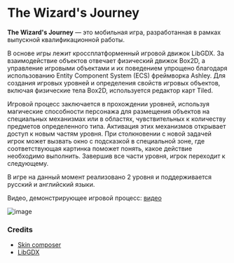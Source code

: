 # The Wizard's Journey

**The Wizard's Journey** — это мобильная игра, разработанная в рамках выпускной квалификационной работы.

В основе игры лежит кроссплатформенный игровой движок LibGDX. За взаимодействие объектов отвечает физический движок Box2D, а управление игровыми объектами и их поведением упрощено благодаря использованию Entity Component System (ECS) фреймворка Ashley. Для создания игровых уровней и определения свойств игровых объектов, включая физические тела Box2D, используется редактор карт Tiled.

Игровой процесс заключается в прохождении уровней, используя магические способности персонажа для размещения объектов на специальных механизмах или в областях, чувствительных к количеству предметов определенного типа. Активация этих механизмов открывает доступ к новым частям уровня. При столкновении с новой задачей игрок может вызвать окно с подсказкой в специальной зоне, где соответствующая картинка поможет понять, какое действие необходимо выполнить. Завершив все части уровня, игрок переходит к следующему. 

В игре на данный момент реализовано 2 уровня и поддерживается русский и английский языки.

Видео, демонстрирующее игровой процесс: [видео](https://drive.google.com/file/d/147XdvLawYahKSssbRmJ4Yu0gxOScUWXr/view?usp=sharing)

![image](https://media.discordapp.net/attachments/786554540442386432/1333500836600615013/the-wizards-journey.png?ex=67991eee&is=6797cd6e&hm=5d95d2c2a373d8e02ca0721da73d8f3062851074d69085aeede2ce133efda8c8&=&format=webp&quality=lossless&width=1100&height=619)

### Credits

- [Skin composer](https://github.com/raeleus/skin-composer)
- [LibGDX](https://github.com/libgdx/libgdx)
